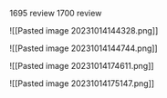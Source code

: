 1695 review
1700 review


![[Pasted image 20231014144328.png]]

![[Pasted image 20231014144744.png]]


![[Pasted image 20231014174611.png]]

![[Pasted image 20231014175147.png]]


